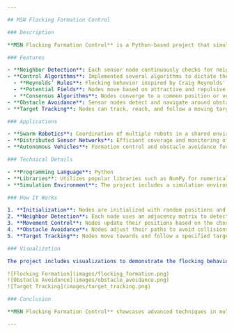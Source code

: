 ```yaml
---

## MSN Flocking Formation Control

### Description

**MSN Flocking Formation Control** is a Python-based project that simulates the movement and interaction of multiple sensor nodes (MSNs) in a dynamic environment. The primary goal of this project is to achieve flocking formation control, where nodes coordinate their movements based on their neighbors' positions and several control algorithms. Additionally, the project incorporates obstacle avoidance and target tracking capabilities, making it robust for various applications in swarm robotics and distributed sensor networks.

### Features

- **Neighbor Detection**: Each sensor node continuously checks for neighboring nodes within its communication range and adjusts its position accordingly to maintain a cohesive formation.
- **Control Algorithms**: Implemented several algorithms to dictate the movement of nodes, including:
  - **Reynolds’ Rules**: Flocking behavior inspired by Craig Reynolds' rules of alignment, cohesion, and separation.
  - **Potential Fields**: Nodes move based on attractive and repulsive forces, ensuring smooth and natural flocking behavior.
  - **Consensus Algorithms**: Nodes converge to a common position or velocity by averaging the states of their neighbors.
- **Obstacle Avoidance**: Sensor nodes detect and navigate around obstacles, maintaining formation without collisions.
- **Target Tracking**: Nodes can track, reach, and follow a moving target, adapting their formation dynamically to the target's movement.

### Applications

- **Swarm Robotics**: Coordination of multiple robots in a shared environment.
- **Distributed Sensor Networks**: Efficient coverage and monitoring of areas using multiple sensor nodes.
- **Autonomous Vehicles**: Formation control and obstacle avoidance for fleets of autonomous vehicles or drones.

### Technical Details

- **Programming Language**: Python
- **Libraries**: Utilizes popular libraries such as NumPy for numerical computations and Matplotlib for visualization.
- **Simulation Environment**: The project includes a simulation environment to visualize the movement and interactions of the sensor nodes.

### How It Works

1. **Initialization**: Nodes are initialized with random positions and velocities within a defined area.
2. **Neighbor Detection**: Each node uses an adjacency matrix to detect neighboring nodes within a specified range.
3. **Movement Control**: Nodes update their positions based on the chosen control algorithm, considering both the positions of their neighbors and the presence of obstacles.
4. **Obstacle Avoidance**: Nodes adjust their paths to avoid collisions with obstacles.
5. **Target Tracking**: Nodes move towards and follow a specified target, adapting their formation as the target moves.

### Visualization

The project includes visualizations to demonstrate the flocking behavior, obstacle avoidance, and target tracking capabilities of the sensor nodes. Below are some example visualizations:

![Flocking Formation](images/flocking_formation.png)
![Obstacle Avoidance](images/obstacle_avoidance.png)
![Target Tracking](images/target_tracking.png)

### Conclusion

**MSN Flocking Formation Control** showcases advanced techniques in multi-agent coordination, making it a valuable tool for research and development in swarm robotics and distributed systems. By combining flocking algorithms with obstacle avoidance and target tracking, this project provides a comprehensive solution for controlling and coordinating sensor nodes in dynamic environments.

---
```

